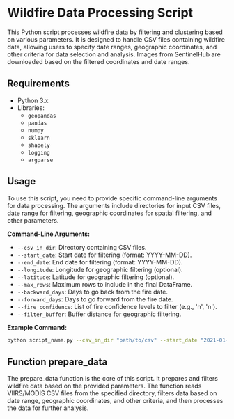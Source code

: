 # Wildfire Data Processing Script

This Python script processes wildfire data by filtering and clustering based on various parameters. It is designed to handle CSV files containing wildfire data, allowing users to specify date ranges, geographic coordinates, and other criteria for data selection and analysis. Images from SentinelHub are downloaded based on the filtered coordinates and date ranges.
## Requirements

- Python 3.x
- Libraries:
  - `geopandas`
  - `pandas`
  - `numpy`
  - `sklearn`
  - `shapely`
  - `logging`
  - `argparse`

## Usage

To use this script, you need to provide specific command-line arguments for data processing. The arguments include directories for input CSV files, date range for filtering, geographic coordinates for spatial filtering, and other parameters.

**Command-Line Arguments:**

- `--csv_in_dir`: Directory containing CSV files.
- `--start_date`: Start date for filtering (format: YYYY-MM-DD).
- `--end_date`: End date for filtering (format: YYYY-MM-DD).
- `--longitude`: Longitude for geographic filtering (optional).
- `--latitude`: Latitude for geographic filtering (optional).
- `--max_rows`: Maximum rows to include in the final DataFrame.
- `--backward_days`: Days to go back from the fire date.
- `--forward_days`: Days to go forward from the fire date.
- `--fire_confidence`: List of fire confidence levels to filter (e.g., 'h', 'n').
- `--filter_buffer`: Buffer distance for geographic filtering.

**Example Command:**

```bash
python script_name.py --csv_in_dir "path/to/csv" --start_date "2021-01-01" --end_date "2021-12-31" --max_rows 1000 --backward_days 7 --forward_days 7
```

## Function prepare_data
The prepare_data function is the core of this script. It prepares and filters wildfire data based on the provided parameters. The function reads VIIRS/MODIS CSV files from the specified directory, filters data based on date range, geographic coordinates, and other criteria, and then processes the data for further analysis.

